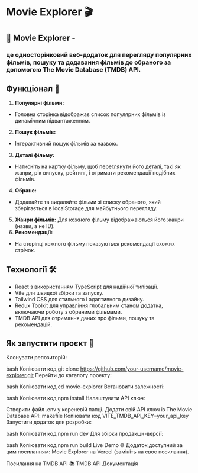 # Movie Explorer 🎬
## 📝 Movie Explorer - 
### це односторінковий веб-додаток для перегляду популярних фільмів, пошуку та додавання фільмів до обраного за допомогою The Movie Database (TMDB) API.

## Функціонал 🌟
1. **Популярні фільми:**
 - Головна сторінка відображає список популярних фільмів із динамічним підвантаженням.
2. **Пошук фільмів:**
 - Інтерактивний пошук фільмів за назвою.
3. **Деталі фільму:**
 - Натисніть на картку фільму, щоб переглянути його деталі, такі як жанри, рік випуску, рейтинг, і отримати рекомендації подібних фільмів.
4. **Oбране:**
 - Додавайте та видаляйте фільми зі списку обраного, який зберігається в localStorage для майбутнього перегляду.
5. **Жанри фільмів:** Для кожного фільму відображаються його жанри (назви, а не ID).
6. **Рекомендації:**
 - На сторінці кожного фільму показуються рекомендації схожих стрічок.
   
## Технології 🛠️
 - React з використанням TypeScript для надійної типізації.
 - Vite для швидкої збірки та запуску.
 - Tailwind CSS для стильного і адаптивного дизайну.
 - Redux Toolkit для управління глобальним станом додатка, включаючи роботу з обраними фільмами.
 - TMDB API для отримання даних про фільми, пошуку та рекомендацій.

## Як запустити проєкт 🚀
Клонувати репозиторій:

bash
Копіювати код
git clone https://github.com/your-username/movie-explorer.git
Перейти до каталогу проекту:

bash
Копіювати код
cd movie-explorer
Встановити залежності:

bash
Копіювати код
npm install
Налаштувати API ключ:

Створити файл .env у кореневій папці.
Додати свій API ключ із The Movie Database API:
makefile
Копіювати код
VITE_TMDB_API_KEY=your_api_key
Запустити додаток для розробки:

bash
Копіювати код
npm run dev
Для збірки продакшн-версії:

bash
Копіювати код
npm run build
Live Demo 🌐
Додаток доступний за цим посиланням: Movie Explorer на Vercel (замініть на своє посилання).

Посилання на TMDB API 📚
TMDB API Документація

